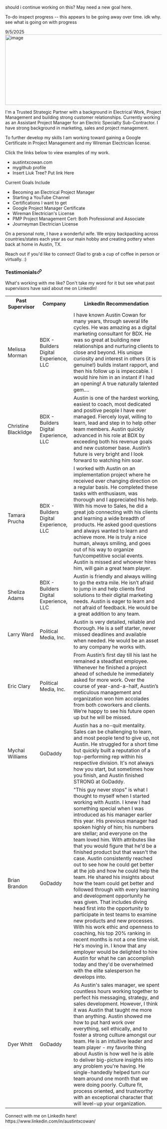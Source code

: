 </Div>
<!--
**austintxcowan/austintxcowan** is a ✨ _special_ ✨ repository because its `README.md` (this file) appears on your GitHub profile.
-->

should i continue working on this? May need a new goal here.

To-do
inspect progress -- this appears to be going away over time. idk why. see what is going on with progress


9/5/2025
<img width="946" height="226" alt="image" src="https://github.com/user-attachments/assets/a95c7fc0-b794-401f-84c2-4e4f936b8aa9" />


<Div><p> I'm a Trusted Strategic Partner with a background in Electrical Work, Project Management and building strong customer relationships. Currently working as an Assistant Project Manager for an Electric Specialty Sub-Contractor. I have strong background in marketing, sales and project management. 

To further develop my skills I am working toward gaining a Google Certificate in Project Management and my Wireman Electrician license. 

Click the links below to view examples of my work.
- austintxcowan.com
- mygithub profile
- Insert Liuk Tree? Put link Here

Current Goals Include
- Becoming an Electrical Project Manager
- Starting a YouTube Channel
- Certifications I want to get
- Google Project Manager Certificate
- Wireman Electrician's License
- PMP Project Management Cert: Both Professional and Associate
- Journeyman Electrician License
 
 On a personal note, I have a wonderful wife. We enjoy backpacking across countries/states each year as our main hobby and creating pottery when back at home in Austin, TX. 
 
 Reach out if you'd like to connect! Glad to grab a cup of coffee in person or virtually. :) </p>
<div class="markdown-heading" dir="auto"><h3 class="heading-element" dir="auto">Testimonials<a id="user-content-testimonials" class="anchor" aria-label="Permalink: Testimonials" href="#testimonials"><svg class="octicon octicon-link" viewBox="0 0 16 16" version="1.1" width="16" height="16" aria-hidden="true"><path d="m7.775 3.275 1.25-1.25a3.5 3.5 0 1 1 4.95 4.95l-2.5 2.5a3.5 3.5 0 0 1-4.95 0 .751.751 0 0 1 .018-1.042.751.751 0 0 1 1.042-.018 1.998 1.998 0 0 0 2.83 0l2.5-2.5a2.002 2.002 0 0 0-2.83-2.83l-1.25 1.25a.751.751 0 0 1-1.042-.018.751.751 0 0 1-.018-1.042Zm-4.69 9.64a1.998 1.998 0 0 0 2.83 0l1.25-1.25a.751.751 0 0 1 1.042.018.751.751 0 0 1 .018 1.042l-1.25 1.25a3.5 3.5 0 1 1-4.95-4.95l2.5-2.5a3.5 3.5 0 0 1 4.95 0 .751.751 0 0 1-.018 1.042.751.751 0 0 1-1.042.018 1.998 1.998 0 0 0-2.83 0l-2.5 2.5a1.998 1.998 0 0 0 0 2.83Z"></path></svg></a></div>
<markdown-accessiblity-table><table>
 What's working with me like? Don't take my word for it but see what past supervisors have said about me on LinkedIn! <tbody><tr>
    <th>Past Supervisor</th>
    <th>Company</th>
  <th>LinkedIn Recommendation</th>
  </tr>
<td>Melissa Morman</td>
    <td>BDX - Builders Digital Experience, LLC</td>    
    <td>I have known Austin Cowan for many years, through several life cycles. He was amazing as a digital marketing consultant for BDX. He was so great at building new relationships and nurturing clients to close and beyond. His unique curiosity and interest in others (it is genuine!) builds instant rapport, and then his follow up is impeccable. I would hire him in an instant if I had an opening! A true naturally talented gem....</td> 
  <tr>  
  <td>Christine Blacklidge</td>
    <td>BDX - Builders Digital Experience, LLC</td>    
    <td>Austin is one of the hardest working, easiest to coach, most dedicated and positive people I have ever managed. Fiercely loyal, willing to learn, lead and step in to help other team members. Austin quickly advanced in his role at BDX by exceeding both his revenue goals and new customer base. Austin’s future is very bright and I look forward to watching him soar. </td>   
  <tr>
    <td>Tamara Prucha</td>
    <td>BDX - Builders Digital Experience, LLC</td>    
    <td>I worked with Austin on an implementation project where he received ever changing direction on a regular basis. He completed these tasks with enthusiasm, was thorough and I appreciated his help. With his move to Sales, he did a great job connecting with his clients and learning a wide breadth of products. He asked good questions and always wanted to learn and achieve more. He is truly a nice human, always smiling, and goes out of his way to organize fun/competitive social events. Austin is missed and whoever hires him, will gain a great team player.</td>
     <tr>
    <td>Sheliza Adams</td>
    <td>BDX - Builders Digital Experience, LLC</td>    
    <td>Austin is friendly and always willing to go the extra mile. He isn’t afraid to jump in and help clients find solutions to their digital marketing needs. Austin is eager to learn and not afraid of feedback. He would be a great addition to any team.</td>
 <tr>  
   <tr>  
  <td>Larry Ward</td>
    <td>Political Media, Inc.</td>    
    <td>Austin is very detailed, reliable and thorough. He is a self starter, never missed deadlines and available when needed. He would be an asset to any company he works with.</td>
   <tr>  
  <td>Eric Clary</td>
    <td>Political Media, Inc.</td>    
    <td>From Austin’s first day till his last he remained a steadfast employee. Whenever he finished a project ahead of schedule he immediately asked for more work. Over the course of year-and-a-half, Austin’s meticulous management and organization won him accolades from both coworkers and clients. We’re happy to see his future open up but he will be missed. </td> 
  <tr>  
  <td>Mychal Williams</td>
    <td>GoDaddy</td>    
    <td>Austin has a no-quit mentality. Sales can be challenging to learn, and most people tend to give up, not Austin. He struggled for a short time but quickly built a reputation of a top-performing rep within his respective division. It's not always how you start, but sometimes how you finish, and Austin finished STRONG at GoDaddy.</td>
  <tr>  
  <td>Brian Brandon</td>
    <td>GoDaddy</td>    
    <td>"This guy never stops" is what I thought to myself when I started working with Austin. I knew I had something special when I was introduced as his manager earlier this year. His previous manager had spoken highly of him; his numbers are stellar; and everyone on the team loved him. With attributes like that you would figure that he'd be a finished product but that wasn't the case. Austin consistently reached out to see how he could get better at the job and how he could help the team. He shared his insights about how the team could get better and followed through with every learning and development opportunity he was given. That includes diving head first into the opportunity to participate in test teams to examine new products and new processes. With his work ethic and openness to coaching, his top 20% ranking in recent months is not a one time visit. He's moving in. I know that any employer would be delighted to hire Austin for what he can accomplish today and they'd be overwhelmed with the elite salesperson he develops into.</td>
  <tr>  
  <td>Dyer Whitt</td>
    <td>GoDaddy</td>    
    <td>As Austin's sales manager, we spent countless hours working together to perfect his messaging, strategy, and sales development. However, I think it was Austin that taught me more than anything. Austin showed me how to put hard work over everything, sell ethically, and to foster a strong culture amongst our team. He is an intuitive leader and team player - my favorite thing about Austin is how well he is able to deliver big-picture insights into any problem you're having. He single-handedly helped turn our team around one month that we were doing poorly. Culture fit, process oriented, and trustworthy with an exceptional character that will level-up your organization.</td>  <tr>
     </tr>  </tr></tbody></table></markdown-accessiblity-table>
 <p>Connect with me on LinkedIn here! https://www.linkedin.com/in/austintxcowan/ <link = https://www.linkedin.com/in/austintxcowan/></p>
 </article>
  </div>

